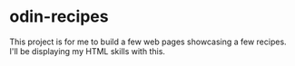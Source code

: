 # odin-recipes
This project is for me to build a few web pages showcasing a few recipes. I'll be displaying my HTML skills with this.